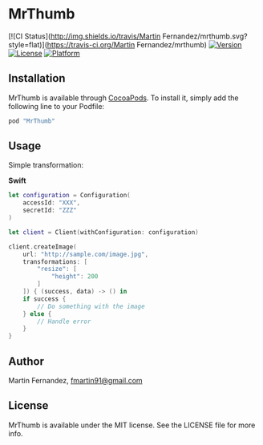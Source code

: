 # MrThumb

[![CI Status](http://img.shields.io/travis/Martin Fernandez/mrthumb.svg?style=flat)](https://travis-ci.org/Martin Fernandez/mrthumb)
[![Version](https://img.shields.io/cocoapods/v/mrthumb.svg?style=flat)](http://cocoapods.org/pods/mrthumb)
[![License](https://img.shields.io/cocoapods/l/mrthumb.svg?style=flat)](http://cocoapods.org/pods/mrthumb)
[![Platform](https://img.shields.io/cocoapods/p/mrthumb.svg?style=flat)](http://cocoapods.org/pods/mrthumb)

## Installation

MrThumb is available through [CocoaPods](http://cocoapods.org). To install
it, simply add the following line to your Podfile:

```ruby
pod "MrThumb"
```

## Usage

Simple transformation:

**Swift**
```swift
let configuration = Configuration(
    accessId: "XXX",
    secretId: "ZZZ"
)

let client = Client(withConfiguration: configuration)

client.createImage(
    url: "http://sample.com/image.jpg",
    transformations: [
        "resize": [
            "height": 200
        ]
    ]) { (success, data) -> () in
    if success {
        // Do something with the image
    } else {
        // Handle error
    }
}
```

## Author

Martin Fernandez, fmartin91@gmail.com

## License

MrThumb is available under the MIT license. See the LICENSE file for more info.
